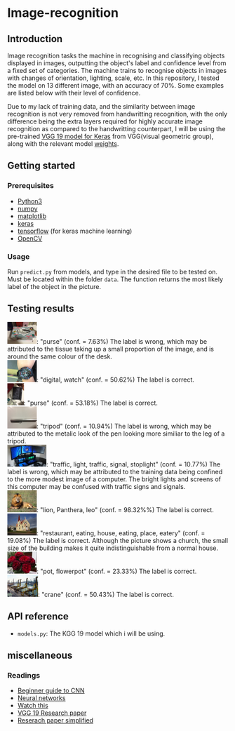 # Image-recognition

## Introduction

Image recognition tasks the machine in recognising and classifying objects displayed in images, outputting the object's label and confidence level from a fixed set of categories. The machine trains to recognise objects in images with changes of orientation, lighting, scale, etc. In this repository, I tested the model on 13 different image, with an accuracy of 70%. Some examples are listed below with their level of confidence.

Due to my lack of training data, and the similarity between image recognition is not very removed from handwritting recognition, with the only difference being the extra layers required for highly accurate image recognition as compared to the handwritting counterpart, I will be using the pre-trained [VGG 19 model for Keras](https://gist.github.com/baraldilorenzo/8d096f48a1be4a2d660d#file-vgg-19_keras-py) from VGG(visual geometric group), along with the relevant model [weights](http://www.image-net.org/challenges/LSVRC/2014/).

## Getting started

### Prerequisites

+ [Python3](https://www.python.org/download/releases/3.0/)
+ [numpy](http://www.numpy.org/)
+ [matplotlib](http://matplotlib.org/)
+ [keras](http://machinelearningmastery.com/handwritten-digit-recognition-using-convolutional-neural-networks-python-keras/)
+ [tensorflow](https://www.tensorflow.org/) (for keras machine learning)
+ [OpenCV](http://docs.opencv.org/2.4/doc/tutorials/introduction/linux_install/linux_install.html)

### Usage

Run `predict.py` from models, and type in the desired file to be tested on. Must be located within the folder `data`. The function returns the most likely label of the object in the picture.

## Testing results
<img src="https://github.com/li-s/Image-recognition/blob/master/data/file0.jpg" height="50">: "purse" (conf. = 7.63%) The label is wrong, which may be attributed to the tissue taking up a small proportion of the image, and is around the same colour of the desk.  
<img src="https://github.com/li-s/Image-recognition/blob/master/data/file2.jpg" height="50">: "digital, watch" (conf. = 50.62%) The label is correct.  
<img src="https://github.com/li-s/Image-recognition/blob/master/data/file3.jpg" height="50">: "purse" (conf. = 53.18%) The label is correct.  
<img src="https://github.com/li-s/Image-recognition/blob/master/data/file5.jpg" height="50">: "tripod" (conf. = 10.94%) The label is wrong, which may be attributed to the metalic look of the pen looking more similiar to the leg of a tripod.  
<img src="https://github.com/li-s/Image-recognition/blob/master/data/file10.jpg" height="50">: "traffic, light, traffic, signal, stoplight" (conf. = 10.77%) The label is wrong, which may be attributed to the training data being confined to the more modest image of a computer. The bright lights and screens of this computer may be confused with traffic signs and signals.  
<img src="https://github.com/li-s/Image-recognition/blob/master/data/file14.jpg" height="50">: "lion, Panthera, leo" (conf. = 98.32%%) The label is correct.  
<img src="https://github.com/li-s/Image-recognition/blob/master/data/file15.jpg" height="50">: "restaurant, eating, house, eating, place, eatery" (conf. = 19.08%) The label is correct. Although the picture shows a church, the small size of the building makes it quite indistinguishable from a normal house.  
<img src="https://github.com/li-s/Image-recognition/blob/master/data/file18.jpg" height="50">: "pot, flowerpot" (conf. = 23.33%) The label is correct.  
<img src="https://github.com/li-s/Image-recognition/blob/master/data/file19.jpg" height="50">: "crane" (conf. = 50.43%) The label is correct.


## API reference
+ `models.py`: The KGG 19 model which i will be using.

## miscellaneous

### Readings
+ [Beginner guide to CNN](https://adeshpande3.github.io/A-Beginner's-Guide-To-Understanding-Convolutional-Neural-Networks/)
+ [Neural networks](http://neuralnetworksanddeeplearning.com/chap1.html)
+ [Watch this](https://www.youtube.com/watch?v=AgkfIQ4IGaM)
+ [VGG 19 Research paper](https://arxiv.org/pdf/1409.1556.pdf)
+ [Reserach paper simplified](http://www.robots.ox.ac.uk/~vgg/practicals/cnn/)
